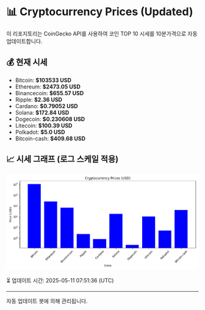 
# 📊 Cryptocurrency Prices (Updated)

이 리포지토리는 CoinGecko API를 사용하여 코인 TOP 10 시세를 10분가격으로 자동 업데이트합니다.

## 💰 현재 시세
- Bitcoin: **$103533 USD**
- Ethereum: **$2473.05 USD**
- Binancecoin: **$655.57 USD**
- Ripple: **$2.36 USD**
- Cardano: **$0.79052 USD**
- Solana: **$172.84 USD**
- Dogecoin: **$0.230608 USD**
- Litecoin: **$100.39 USD**
- Polkadot: **$5.0 USD**
- Bitcoin-cash: **$409.68 USD**

## 📈 시세 그래프 (로그 스케일 적용)
![Crypto Prices](crypto_prices.png)

⏳ 업데이트 시간: 2025-05-11 07:51:36 (UTC)

---
자동 업데이트 봇에 의해 관리됩니다.
